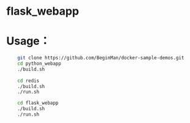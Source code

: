 flask_webapp
=============


# Usage：

```bash
	git clone https://github.com/BeginMan/docker-sample-demos.git
	cd python_webapp
	./build.sh
	
	cd redis
	./build.sh
	./run.sh

	cd flask_webapp
	./build.sh
	./run.sh
```

